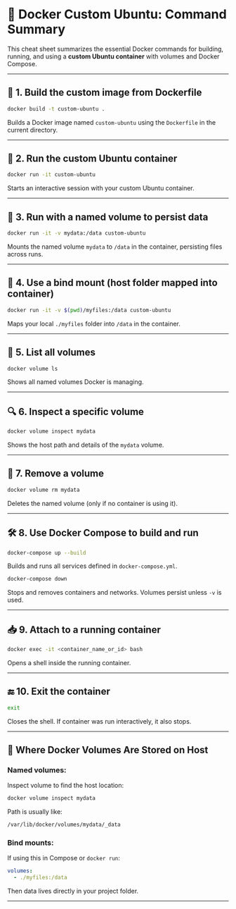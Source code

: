 
# 🐳 Docker Custom Ubuntu: Command Summary

This cheat sheet summarizes the essential Docker commands for building, running, and using a **custom Ubuntu container** with volumes and Docker Compose.

---

## 🔧 1. Build the custom image from Dockerfile
```bash
docker build -t custom-ubuntu .
```
Builds a Docker image named `custom-ubuntu` using the `Dockerfile` in the current directory.

---

## 🚀 2. Run the custom Ubuntu container
```bash
docker run -it custom-ubuntu
```
Starts an interactive session with your custom Ubuntu container.

---

## 💾 3. Run with a named volume to persist data
```bash
docker run -it -v mydata:/data custom-ubuntu
```
Mounts the named volume `mydata` to `/data` in the container, persisting files across runs.

---

## 📂 4. Use a bind mount (host folder mapped into container)
```bash
docker run -it -v $(pwd)/myfiles:/data custom-ubuntu
```
Maps your local `./myfiles` folder into `/data` in the container.

---

## 🧭 5. List all volumes
```bash
docker volume ls
```
Shows all named volumes Docker is managing.

---

## 🔍 6. Inspect a specific volume
```bash
docker volume inspect mydata
```
Shows the host path and details of the `mydata` volume.

---

## 🧼 7. Remove a volume
```bash
docker volume rm mydata
```
Deletes the named volume (only if no container is using it).

---

## 🛠 8. Use Docker Compose to build and run
```bash
docker-compose up --build
```
Builds and runs all services defined in `docker-compose.yml`.

```bash
docker-compose down
```
Stops and removes containers and networks. Volumes persist unless `-v` is used.

---

## 📥 9. Attach to a running container
```bash
docker exec -it <container_name_or_id> bash
```
Opens a shell inside the running container.

---

## 🔚 10. Exit the container
```bash
exit
```
Closes the shell. If container was run interactively, it also stops.

---

## 📁 Where Docker Volumes Are Stored on Host

### Named volumes:
Inspect volume to find the host location:
```bash
docker volume inspect mydata
```
Path is usually like:
```bash
/var/lib/docker/volumes/mydata/_data
```

### Bind mounts:
If using this in Compose or `docker run`:
```yaml
volumes:
  - ./myfiles:/data
```
Then data lives directly in your project folder.

---
